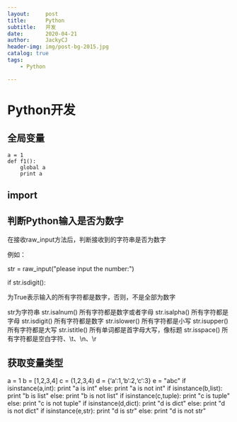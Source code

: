 ```yaml
---
layout:     post
title:      Python
subtitle:   开发
date:       2020-04-21
author:     JackyCJ
header-img: img/post-bg-2015.jpg
catalog: true
tags:
    - Python

---
```



# Python开发

## 全局变量

```
a = 1
def f1():
	global a
	print a
```

## import




## 判断Python输入是否为数字

在接收raw_input方法后，判断接收到的字符串是否为数字

例如：

str = raw_input("please input the number:")

if str.isdigit():

为True表示输入的所有字符都是数字，否则，不是全部为数字

str为字符串
str.isalnum() 所有字符都是数字或者字母
str.isalpha() 所有字符都是字母
str.isdigit() 所有字符都是数字
str.islower() 所有字符都是小写
str.isupper() 所有字符都是大写
str.istitle() 所有单词都是首字母大写，像标题
str.isspace() 所有字符都是空白字符、\t、\n、\r


## 获取变量类型
a = 1
b = [1,2,3,4]
c = (1,2,3,4)
d = {‘a‘:1,‘b‘:2,‘c‘:3}
e = "abc"
if isinstance(a,int):
    print "a is int"
else:
    print "a is not int"
if isinstance(b,list):
    print "b is list"
else:
    print "b is not list"
if isinstance(c,tuple):
    print "c is tuple"
else:
    print "c is not tuple"
if isinstance(d,dict):
    print "d is dict"
else:
    print "d is not dict"
if isinstance(e,str):
    print "d is str"
else:
    print "d is not str"
